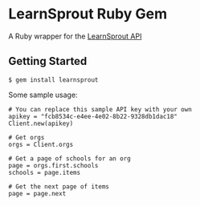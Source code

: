# LearnSprout Ruby Gem

A Ruby wrapper for the [LearnSprout API](http://developers.learnsprout.com/interactive)

## Getting Started

    $ gem install learnsprout
    
Some sample usage:

    # You can replace this sample API key with your own
    apikey = "fcb8534c-e4ee-4e02-8b22-9328db1dac18"
    Client.new(apikey)
    
    # Get orgs
    orgs = Client.orgs
    
    # Get a page of schools for an org
    page = orgs.first.schools
    schools = page.items
    
    # Get the next page of items
    page = page.next
